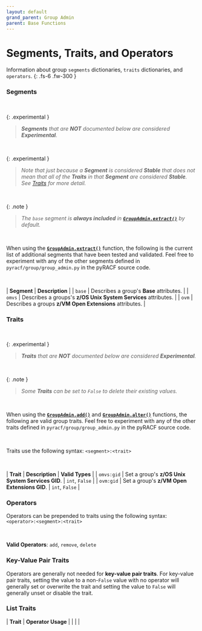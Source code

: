 ```yaml
---
layout: default
grand_parent: Group Admin
parent: Base Functions
---
```


# Segments, Traits, and Operators

Information about group `segments` dictionaries, `traits` dictionaries, and `operators`.
{: .fs-6 .fw-300 }

### Segments

&nbsp;

{: .experimental }
> _**Segments** that are **NOT** documented below are considered **Experimental**._

&nbsp;

{: .experimental }
> _Note that just because a **Segment** is considered **Stable** that does not mean that all of the **Traits** in that **Segment** are considered **Stable**. See [Traits](#traits) for more detail._

&nbsp;

{: .note }
> _The `base` segment is **always included** in **[`GroupAdmin.extract()`](../extract#groupadminextract)** by default._

&nbsp;

When using the **[`GroupAdmin.extract()`](../extract#groupadminextract)** function, the following is the current list of additional segments that have been tested and validated. Feel free to experiment with any of the other segments defined in `pyracf/group/group_admin.py` in the pyRACF source code.

&nbsp;

| **Segment** | **Description** |
| `base` | Describes a group's **Base** attributes. |
| `omvs` | Describes a groups's **z/OS Unix System Services** attributes. |
| `ovm` | Describes a groups **z/VM Open Extensions** attributes. |

### Traits

&nbsp;

{: .experimental }
> _**Traits** that are **NOT** documented below are considered **Experimental**._

&nbsp;

{: .note }
> _Some **Traits** can be set to `False` to delete their existing values._

&nbsp;

When using the **[`GroupAdmin.add()`](../add#groupadminadd)** and **[`GroupAdmin.alter()`](../alter#groupadminalter)** functions, the following are valid group traits. Feel free to experiment with any of the other traits defined in `pyracf/group/group_admin.py` in the pyRACF source code.

&nbsp;

Traits use the following syntax: `<segment>:<trait>`

&nbsp;

| **Trait** | **Description** | **Valid Types** |
| `omvs:gid` | Set a group's **z/OS Unix System Services GID**. | `int`, `False` |
| `ovm:gid` | Set a group's **z/VM Open Extensions GID**. | `int`, `False` |

### Operators

Operators can be prepended to traits using the following syntax: `<operator>:<segment>:<trait>`

&nbsp;

**Valid Operators**: `add`, `remove`, `delete`

### Key-Value Pair Traits

Operators are generally not needed for **key-value pair traits**. For key-value pair traits, setting the value to a non-`False` value with no operator will generally set or overwrite the trait and setting the value to `False` will generally unset or disable the trait.

### List Traits

| **Trait** | **Operator Usage** |
| | |